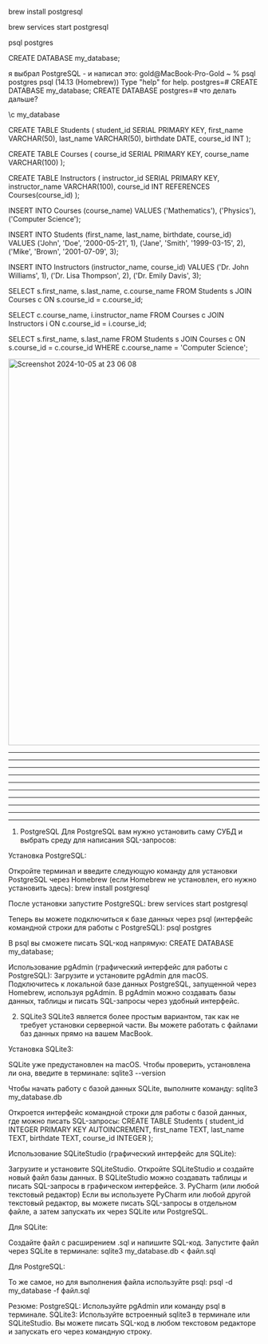 brew install postgresql

brew services start postgresql

psql postgres

CREATE DATABASE my_database;

я выбрал PostgreSQL  - и написал это: gold@MacBook-Pro-Gold ~ % psql postgres
psql (14.13 (Homebrew))
Type "help" for help.
postgres=# CREATE DATABASE my_database;
CREATE DATABASE
postgres=#   что делать дальше?

\c my_database

CREATE TABLE Students (
  student_id SERIAL PRIMARY KEY,
  first_name VARCHAR(50),
  last_name VARCHAR(50),
  birthdate DATE,
  course_id INT
);

CREATE TABLE Courses (
  course_id SERIAL PRIMARY KEY,
  course_name VARCHAR(100)
);

CREATE TABLE Instructors (
  instructor_id SERIAL PRIMARY KEY,
  instructor_name VARCHAR(100),
  course_id INT REFERENCES Courses(course_id)
);

INSERT INTO Courses (course_name)
VALUES 
('Mathematics'),
('Physics'),
('Computer Science');

INSERT INTO Students (first_name, last_name, birthdate, course_id)
VALUES 
('John', 'Doe', '2000-05-21', 1),
('Jane', 'Smith', '1999-03-15', 2),
('Mike', 'Brown', '2001-07-09', 3);

INSERT INTO Instructors (instructor_name, course_id)
VALUES 
('Dr. John Williams', 1),
('Dr. Lisa Thompson', 2),
('Dr. Emily Davis', 3);

SELECT s.first_name, s.last_name, c.course_name
FROM Students s
JOIN Courses c ON s.course_id = c.course_id;

SELECT c.course_name, i.instructor_name
FROM Courses c
JOIN Instructors i ON c.course_id = i.course_id;

SELECT s.first_name, s.last_name
FROM Students s
JOIN Courses c ON s.course_id = c.course_id
WHERE c.course_name = 'Computer Science';


<img width="773" alt="Screenshot 2024-10-05 at 23 06 08" src="https://github.com/user-attachments/assets/eea49f0f-79c4-4b52-b6ef-5ce2af9129c6">






------------------------------------------------------------------------------------
------------------------------------------------------------------------------------
------------------------------------------------------------------------------------
------------------------------------------------------------------------------------
------------------------------------------------------------------------------------
------------------------------------------------------------------------------------
------------------------------------------------------------------------------------
------------------------------------------------------------------------------------
------------------------------------------------------------------------------------
------------------------------------------------------------------------------------



1. PostgreSQL
Для PostgreSQL вам нужно установить саму СУБД и выбрать среду для написания SQL-запросов:

Установка PostgreSQL:

Откройте терминал и введите следующую команду для установки PostgreSQL через Homebrew (если Homebrew не установлен, его нужно установить здесь):
brew install postgresql

После установки запустите PostgreSQL:
brew services start postgresql

Теперь вы можете подключиться к базе данных через psql (интерфейс командной строки для работы с PostgreSQL):
psql postgres

В psql вы сможете писать SQL-код напрямую:
CREATE DATABASE my_database;

Использование pgAdmin (графический интерфейс для работы с PostgreSQL):
Загрузите и установите pgAdmin для macOS.
Подключитесь к локальной базе данных PostgreSQL, запущенной через Homebrew, используя pgAdmin.
В pgAdmin можно создавать базы данных, таблицы и писать SQL-запросы через удобный интерфейс.

2. SQLite3
SQLite3 является более простым вариантом, так как не требует установки серверной части. Вы можете работать с файлами баз данных прямо на вашем MacBook.

Установка SQLite3:

SQLite уже предустановлен на macOS. Чтобы проверить, установлена ли она, введите в терминале:
sqlite3 --version

Чтобы начать работу с базой данных SQLite, выполните команду:
sqlite3 my_database.db

Откроется интерфейс командной строки для работы с базой данных, где можно писать SQL-запросы:
CREATE TABLE Students (
    student_id INTEGER PRIMARY KEY AUTOINCREMENT,
    first_name TEXT,
    last_name TEXT,
    birthdate TEXT,
    course_id INTEGER
);

Использование SQLiteStudio (графический интерфейс для SQLite):

Загрузите и установите SQLiteStudio.
Откройте SQLiteStudio и создайте новый файл базы данных.
В SQLiteStudio можно создавать таблицы и писать SQL-запросы в графическом интерфейсе.
3. PyCharm (или любой текстовый редактор)
Если вы используете PyCharm или любой другой текстовый редактор, вы можете писать SQL-запросы в отдельном файле, а затем запускать их через SQLite или PostgreSQL.

Для SQLite:

Создайте файл с расширением .sql и напишите SQL-код.
Запустите файл через SQLite в терминале:
sqlite3 my_database.db < файл.sql

Для PostgreSQL:

То же самое, но для выполнения файла используйте psql:
psql -d my_database -f файл.sql

Резюме:
PostgreSQL: Используйте pgAdmin или команду psql в терминале.
SQLite3: Используйте встроенный sqlite3 в терминале или SQLiteStudio.
Вы можете писать SQL-код в любом текстовом редакторе и запускать его через командную строку.
